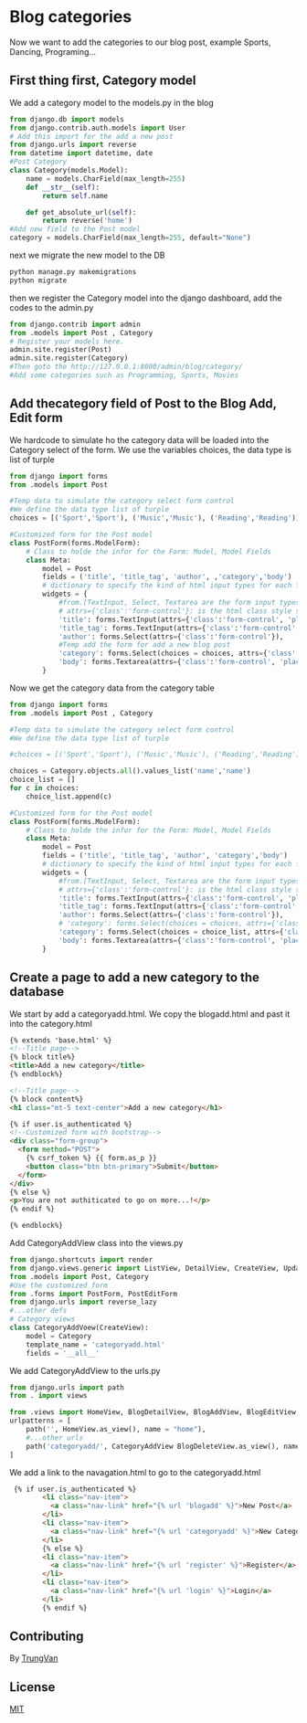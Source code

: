 # Blog categories
Now we want to add the categories to our blog post, example Sports, Dancing, Programing...
## First thing first, Category model
We add a category model to the models.py in the blog 
```python
from django.db import models
from django.contrib.auth.models import User
# Add this import for the add a new post 
from django.urls import reverse
from datetime import datetime, date
#Post Category
class Category(models.Model):
    name = models.CharField(max_length=255)
    def __str__(self):
        return self.name 

    def get_absolute_url(self):
        return reverse('home')
#Add new field to the Post model
category = models.CharField(max_length=255, default="None")
```
next we migrate the new model to the DB
```bash
python manage.py makemigrations
python migrate
```
then we register the Category model into the django dashboard, add the codes to the admin.py
```python
from django.contrib import admin
from .models import Post , Category
# Register your models here.
admin.site.register(Post)
admin.site.register(Category)
#Then goto the http://127.0.0.1:8000/admin/blog/category/
#Add some categories such as Programming, Sports, Movies
```
## Add thecategory field of Post to the Blog Add, Edit form
We hardcode to simulate ho the category data will be loaded into the Category select of the form.
We use the variables choices, the data type is list of turple
```python
from django import forms
from .models import Post 

#Temp data to simulate the category select form control
#We define the data type list of turple
choices = [('Sport','Sport'), ('Music','Music'), ('Reading','Reading')]

#Customized form for the Post model 
class PostForm(forms.ModelForm):
    # Class to holde the infor for the Form: Model, Model Fields
    class Meta:
        model = Post 
        fields = ('title', 'title_tag', 'author', ,'category','body')
        # dictionary to specify the kind of html input types for each fields
        widgets = {
            #from.[TextInput, Select, Textarea are the form input types]
            # attrs={'class':'form-control'}: is the html class style sheet from bootstrap
            'title': forms.TextInput(attrs={'class':'form-control', 'placeholder':'Blog Title'}),
            'title_tag': forms.TextInput(attrs={'class':'form-control', 'placeholder':'Blog Tag'}),
            'author': forms.Select(attrs={'class':'form-control'}),
            #Temp add the form for add a new blog post
            'category': forms.Select(choices = choices, attrs={'class':'form-control'}),
            'body': forms.Textarea(attrs={'class':'form-control', 'placeholder':'Blog Body for long text'})
        }
```
Now we get the category data from the category table
```python
from django import forms
from .models import Post , Category

#Temp data to simulate the category select form control
#We define the data type list of turple

#choices = [('Sport','Sport'), ('Music','Music'), ('Reading','Reading')]

choices = Category.objects.all().values_list('name','name')
choice_list = []
for c in choices:
    choice_list.append(c)

#Customized form for the Post model
class PostForm(forms.ModelForm):
    # Class to holde the infor for the Form: Model, Model Fields
    class Meta:
        model = Post 
        fields = ('title', 'title_tag', 'author', 'category','body')
        # dictionary to specify the kind of html input types for each fields
        widgets = {
            #from.[TextInput, Select, Textarea are the form input types]
            # attrs={'class':'form-control'}: is the html class style sheet from bootstrap
            'title': forms.TextInput(attrs={'class':'form-control', 'placeholder':'Blog Title'}),
            'title_tag': forms.TextInput(attrs={'class':'form-control', 'placeholder':'Blog Tag'}),
            'author': forms.Select(attrs={'class':'form-control'}),
            # 'category': forms.Select(choices = choices, attrs={'class':'form-control'}),
            'category': forms.Select(choices = choice_list, attrs={'class':'form-control'}),
            'body': forms.Textarea(attrs={'class':'form-control', 'placeholder':'Blog Body for long text'})
        }

```

## Create a page to add a new category to the database
We start by add a categoryadd.html.
We copy the blogadd.html and past it into the category.html
```html
{% extends 'base.html' %}
<!--Title page-->
{% block title%}
<title>Add a new category</title>
{% endblock%}

<!--Title page-->
{% block content%}
<h1 class="mt-5 text-center">Add a new category</h1>

{% if user.is_authenticated %}
<!--Customized form with bootstrap-->
<div class="form-group">
  <form method="POST">
    {% csrf_token %} {{ form.as_p }}
    <button class="btn btn-primary">Submit</button>
  </form>
</div>
{% else %}
<p>You are not authiticated to go on more...!</p>
{% endif %}

{% endblock%}
```
Add CategoryAddView class into the views.py
```python
from django.shortcuts import render
from django.views.generic import ListView, DetailView, CreateView, UpdateView, DeleteView
from .models import Post, Category
#Use the customized form
from .forms import PostForm, PostEditForm
from django.urls import reverse_lazy
#...other defs
# Category views
class CategoryAddVoew(CreateView):
    model = Category
    template_name = 'categoryadd.html'
    fields = '__all__'
```
We add CategoryAddView to the urls.py
```python
from django.urls import path
from . import views

from .views import HomeView, BlogDetailView, BlogAddView, BlogEditView, BlogDeleteView
urlpatterns = [
    path('', HomeView.as_view(), name = "home"),
    #...other urls
    path('categoryadd/', CategoryAddView BlogDeleteView.as_view(), name = "categoryadd"),
]
```
We add a link to the navagation.html to go to the categoryadd.html
```html
 {% if user.is_authenticated %}
        <li class="nav-item">
          <a class="nav-link" href="{% url 'blogadd' %}">New Post</a>
        </li>
        <li class="nav-item">
          <a class="nav-link" href="{% url 'categoryadd' %}">New Category</a>
        </li>
        {% else %}
        <li class="nav-item">
          <a class="nav-link" href="{% url 'register' %}">Register</a>
        </li>
        <li class="nav-item">
          <a class="nav-link" href="{% url 'login' %}">Login</a>
        </li>
        {% endif %}
```

## Contributing
By [TrungVan](https://www.facebook.com/trungnemo)
## License
[MIT](https://choosealicense.com/licenses/mit/)

